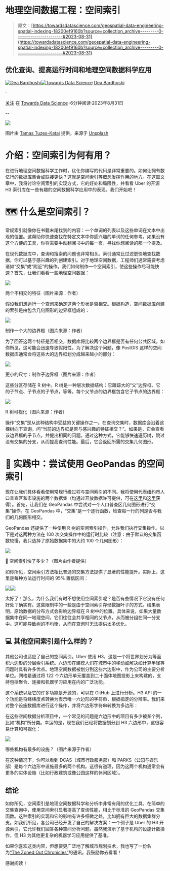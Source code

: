 # 地理空间数据工程：空间索引

> 原文：[https://towardsdatascience.com/geospatial-data-engineering-spatial-indexing-18200ef9160b?source=collection_archive---------0-----------------------#2023-08-31](https://towardsdatascience.com/geospatial-data-engineering-spatial-indexing-18200ef9160b?source=collection_archive---------0-----------------------#2023-08-31)

## 优化查询、提高运行时间和地理空间数据科学应用

[](https://deabardhoshi.medium.com/?source=post_page-----18200ef9160b--------------------------------)[![Dea Bardhoshi](../Images/14ce0986fc2a4a192797a52ed9908d1e.png)](https://deabardhoshi.medium.com/?source=post_page-----18200ef9160b--------------------------------)[](https://towardsdatascience.com/?source=post_page-----18200ef9160b--------------------------------)[![Towards Data Science](../Images/a6ff2676ffcc0c7aad8aaf1d79379785.png)](https://towardsdatascience.com/?source=post_page-----18200ef9160b--------------------------------) [Dea Bardhoshi](https://deabardhoshi.medium.com/?source=post_page-----18200ef9160b--------------------------------)

·

[关注](https://medium.com/m/signin?actionUrl=https%3A%2F%2Fmedium.com%2F_%2Fsubscribe%2Fuser%2Fd61c58ba988e&operation=register&redirect=https%3A%2F%2Ftowardsdatascience.com%2Fgeospatial-data-engineering-spatial-indexing-18200ef9160b&user=Dea+Bardhoshi&userId=d61c58ba988e&source=post_page-d61c58ba988e----18200ef9160b---------------------post_header-----------) 在 [Towards Data Science](https://towardsdatascience.com/?source=post_page-----18200ef9160b--------------------------------) ·6分钟阅读·2023年8月31日[](https://medium.com/m/signin?actionUrl=https%3A%2F%2Fmedium.com%2F_%2Fvote%2Ftowards-data-science%2F18200ef9160b&operation=register&redirect=https%3A%2F%2Ftowardsdatascience.com%2Fgeospatial-data-engineering-spatial-indexing-18200ef9160b&user=Dea+Bardhoshi&userId=d61c58ba988e&source=-----18200ef9160b---------------------clap_footer-----------)

--

[](https://medium.com/m/signin?actionUrl=https%3A%2F%2Fmedium.com%2F_%2Fbookmark%2Fp%2F18200ef9160b&operation=register&redirect=https%3A%2F%2Ftowardsdatascience.com%2Fgeospatial-data-engineering-spatial-indexing-18200ef9160b&source=-----18200ef9160b---------------------bookmark_footer-----------)![](../Images/29fefc0d1aca68839035e1184d404196.png)

图片由 [Tamas Tuzes-Katai](https://unsplash.com/@tamas_tuzeskatai?utm_source=medium&utm_medium=referral) 提供，来源于 [Unsplash](https://unsplash.com/?utm_source=medium&utm_medium=referral)

# **介绍：空间索引为何有用？**

在进行地理空间数据科学工作时，优化你编写的代码是非常重要的。如何让拥有数亿行的数据库集合或联接更快？这就是空间索引等概念发挥作用的地方。在这篇文章中，我将讨论空间索引的实现方式，它的好处和局限性，并看看 Uber 的开源 H3 索引库在一些有趣的空间数据科学应用中的表现。我们开始吧！

# 🗺 什么是空间索引？

常规索引就像你在书籍末尾找到的内容：一个单词的列表以及这些单词在文本中出现的位置。这帮助你快速查找在特定文本中你感兴趣的单词的任何参考。如果没有这个方便的工具，你将需要手动翻阅书中的每一页，寻找你想阅读的那一个提及。

在现代数据库中，查询和搜索的问题也非常相关。索引通常比过滤更快地查找数据，你可以基于感兴趣的列创建索引。对于地理空间数据，工程师们通常需要考虑诸如“交集”或“附近”的操作。我们如何制作一个空间索引，使这些操作尽可能快速？首先，让我们看看一些地理空间数据：

![](../Images/c982cddb36a9445d0b96d1be3fa1e2a2.png)

两个不相交的特征（图片来源：作者）

假设我们想运行一个查询来确定这两个形状是否相交。根据构造，空间数据库创建的索引是由包含几何图形的边界框组成的：

![](../Images/44bf89146e3a9b186681beea21640257.png)

制作一个大的边界框（图片来源：作者）

为了回答这两个特征是否相交，数据库将比较两个边界框是否有任何公共区域。如你所见，这可能会迅速导致假阳性。为了解决这个问题，像 PostGIS 这样的空间数据库通常会将这些大的边界框划分成越来越小的部分：

![](../Images/7ef73239cf2fb2f4667a8165ed474620.png)

更小的尺寸：制作子边界框（图片来源：作者）

这些分区存储在 R 树中。R 树是一种层次数据结构：它跟踪大的“父”边界框、它的子节点、子节点的子节点，等等。每个父节点的边界框包含它子节点的边界框：

![](../Images/a1d9e21d516843ed561c8c5e9e0b2245.png)

R 树可视化（图片来源：作者）

操作“交集”是从这种结构中受益的关键操作之一。在查询交集时，数据库会沿着这棵树向下查询，问“当前的边界框是否与感兴趣的特征相交？”。如果是，它会查看该边界框的子节点，并提出相同的问题。通过这种方式，它能够快速遍历树，跳过没有交集的分支，从而提高查询性能。最后，它会返回所需的交集几何图形。

# 🧰 实践中：尝试使用 GeoPandas 的空间索引

现在让我们具体看看使用常规行级过程与空间索引的不同。我将使用代表纽约市人口普查区和市设施的两个数据集（均通过开放数据许可提供，可在[这里](https://data.cityofnewyork.us/City-Government/2010-Census-Tracts/fxpq-c8ku)和[这里](https://data.cityofnewyork.us/City-Government/Facilities-Database-Shapefile/2fpa-bnsx)获得）。首先，让我们在 GeoPandas 中尝试对一个人口普查区几何图形进行“交集”操作。在 GeoPandas 中，“交集”是一个逐行函数，检查每一行的列是否与我们的几何图形相交。

GeoPandas 还提供了一种使用 R 树的空间索引操作，允许我们执行交集操作。以下是对这两种方法在 100 次交集操作中的运行时比较（注意：由于默认的交集函数较慢，我只选择了原始数据集中的大约 100 个几何图形）：

![](../Images/0569dd39053e6799e0c77a2d9b3c0b72.png)

💨 空间索引快了多少？（图片由作者提供）

如你所见，空间索引方法相比普通的交集方法提供了显著的性能提升。实际上，这里是每种方法运行时间的 95% 置信区间：

![](../Images/c2db49b0dc45f54338391bf7ce0cb757.png)![](../Images/5376d53925f26a635b891b3d8d775adb.png)

太好了！那么，为什么我们有时不想使用空间索引呢？是否有些情况下它没有任何好处？确实有。这些限制中的一些是由于空间索引存储数据叶子的方式。结果表明，原始数据的分布方式会影响边界框在 R 树中的位置。具体来说，如果大量数据集中在同一地理空间，它们往往会共享相同的父节点，从而被分组在同一分支中。这可能导致树的不均衡，从而在查询时无法提供太多优化。

## 💻 其他空间索引是什么样的？

其他公司也适应了自己的空间索引。Uber 使用 H3，这是一个将世界划分为等面积六边形的分层索引系统。六边形在建模人们在城市中的移动或解决如计算半径等问题时具有许多优点。地理空间数据被划分到这些六边形中，作为公司的主要分析单位。网格是通过将 122 个六边形单元覆盖到二十面体地图投影上来构建的，支持包括聚合、连接和机器学习应用在内的广泛功能。

这个系统以及它的许多功能是开源的，可以在 GitHub 上进行分析。H3 API 的一个功能是将经纬度点转换为表示唯一六边形的字符串，根据指定的分辨率。我们来对整个设施数据库进行这个操作，并将六边形字符串转换为多边形：

在这些空间数据分析项目中，一个常见的问题是六边形中的项目有多少被某个列，比如“机构”所分类。幸运的是，现在我们已经将数据划分到 H3 六边形中，这很容易计算和可视化：

![](../Images/a45b3cfe9d8f6df4a64ed5e9983db703.png)

哪些机构有最多的设施？（图片来源于作者）

在这种情况下，你可以看到 DCAS（城市行政服务部）和 PARKS（公园与娱乐部）是每个六边形中设施最多的两个机构。这很有道理，因为这两个机构通常会有更多的实体设施（比如行政建筑或像公园这样的休闲区域）。

## 结论

如你所见，空间索引是地理空间数据科学和分析中非常有用的优化工具。在简单的交集查询中，使用空间索引显著提高了查询性能，相比于标准的 GeoPandas 交集函数。这种索引的实现和它的影响有许多细微之处，比如拥有巨大的数据集群分支。如我们所见，各公司已经开发了自己的解决方案：一个例子是 Uber 的 H3 开源索引，它允许我们回答各种空间分析问题。虽然我演示了基于机构的设施计数操作，但 H3 为其他更复杂的机器学习应用提供了基准。

如果你喜欢这类内容，但想要更广泛地了解城市规划技术，我也写了一份名为[“The Zoned Out Chronicles”](https://deabardhoshi.substack.com)的通讯。我鼓励你去看看！

感谢阅读！
